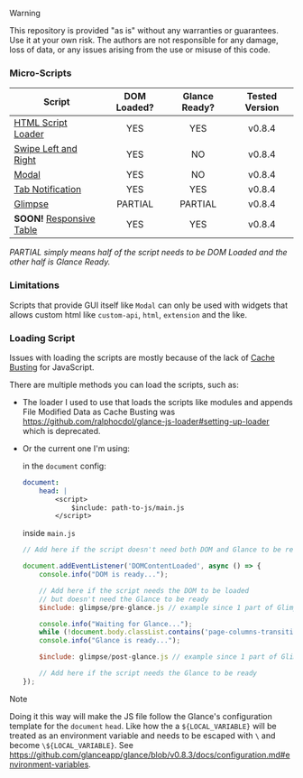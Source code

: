 > [!WARNING]
>
> This repository is provided "as is" without any warranties or guarantees. Use it at your own risk. The authors are not responsible for any damage, loss of data, or any issues arising from the use or misuse of this code.

### Micro-Scripts

| Script | DOM Loaded? | Glance Ready? | Tested Version |
| ------ | :--------: | :--------: | :--------: |
| [HTML Script Loader](html-script-loader/) | YES | YES | v0.8.4 |
| [Swipe Left and Right](swipe-left-and-right/) | YES | NO | v0.8.4  |
| [Modal](modal/) | YES | NO | v0.8.4  |
| [Tab Notification](tab-notification/) | YES | YES | v0.8.4  |
| [Glimpse](glimpse/) | PARTIAL | PARTIAL | v0.8.4  |
| **SOON!** [Responsive Table](#) | YES | YES | v0.8.4 |

*PARTIAL simply means half of the script needs to be DOM Loaded and the other half is Glance Ready.*

### Limitations
Scripts that provide GUI itself like `Modal` can only be used with widgets that allows custom html like `custom-api`, `html`, `extension` and the like.

### Loading Script
Issues with loading the scripts are mostly because of the lack of [Cache Busting](https://www.keycdn.com/support/what-is-cache-busting) for JavaScript.

There are multiple methods you can load the scripts, such as:

* The loader I used to use that loads the scripts like modules and appends File Modified Data as Cache Busting was https://github.com/ralphocdol/glance-js-loader#setting-up-loader which is deprecated. 

* Or the current one I'm using:

    in the `document` config:
    ```yaml
    document:
        head: |
            <script>
                $include: path-to-js/main.js
            </script>
    ```

    inside `main.js`
    ```javascript
    // Add here if the script doesn't need both DOM and Glance to be ready

    document.addEventListener('DOMContentLoaded', async () => {
        console.info("DOM is ready...");

        // Add here if the script needs the DOM to be loaded 
        // but doesn't need the Glance to be ready
        $include: glimpse/pre-glance.js // example since 1 part of Glimpse can be loaded before Glance is ready

        console.info("Waiting for Glance...");
        while (!document.body.classList.contains('page-columns-transitioned')) await new Promise(resolve => setTimeout(resolve, 50));
        console.info("Glance is ready...");

        $include: glimpse/post-glance.js // example since 1 part of Glimpse can be loaded after Glance is ready

        // Add here if the script needs the Glance to be ready
    });
    ```

> [!NOTE]
>
> Doing it this way will make the JS file follow the Glance's configuration template for the `document` `head`. Like how the a `${LOCAL_VARIABLE}` will be treated as an environment variable and needs to be escaped with `\` and become `\${LOCAL_VARIABLE}`. See https://github.com/glanceapp/glance/blob/v0.8.3/docs/configuration.md#environment-variables.
    

